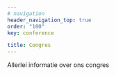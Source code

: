 ```yaml
---
# navigation
header_navigation_top: true
order: "100"
key: conference

title: Congres
---
```

Allerlei informatie over ons congres
